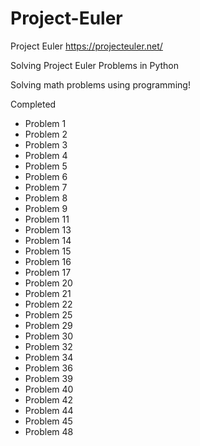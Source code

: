 # Project-Euler
Project Euler
https://projecteuler.net/

Solving Project Euler Problems in Python 

Solving math problems using programming!

Completed
  - Problem 1 
  - Problem 2
  - Problem 3
  - Problem 4
  - Problem 5
  - Problem 6
  - Problem 7
  - Problem 8
  - Problem 9
  - Problem 11
  - Problem 13
  - Problem 14
  - Problem 15
  - Problem 16
  - Problem 17
  - Problem 20
  - Problem 21
  - Problem 22
  - Problem 25
  - Problem 29
  - Problem 30
  - Problem 32
  - Problem 34
  - Problem 36
  - Problem 39
  - Problem 40
  - Problem 42
  - Problem 44
  - Problem 45
  - Problem 48
